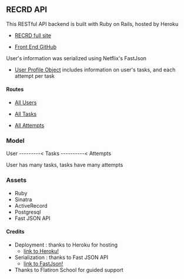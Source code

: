 ## RECRD API

This RESTful API backend is built with Ruby on Rails, hosted by Heroku

   * [RECRD full site](https://recrd-react-front-end.firebaseapp.com/)

   * [Front End GitHub](https://github.com/codeHustler91/Recrd)

User's information was serialized using Netflix's FastJson

   * [User Profile Object](https://recrd-rails-backend.herokuapp.com/users/32) 
includes information on user's tasks, and each attempt per task

#### Routes

   * [All Users](https://recrd-rails-backend.herokuapp.com/users/)

   * [All Tasks](https://recrd-rails-backend.herokuapp.com/all_tasks/)

   * [All Attempts](https://recrd-rails-backend.herokuapp.com/all_attempts/)

### Model

   User ---------< Tasks ----------< Attempts
   
   User has many tasks, tasks have many attempts

### Assets
   * Ruby
   * Sinatra
   * ActiveRecord
   * Postgresql
   * Fast JSON API

#### Credits
   * Deployment : thanks to Heroku for hosting
      * [link to Heroku!](https://www.heroku.com)
   * Serialization : thanks to Fast JSON API
      * [link to FastJson!](https://github.com/Netflix/fast_jsonapi)
   * Thanks to Flatiron School for guided support
